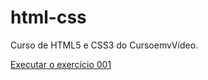 # html-css
 Curso de HTML5 e CSS3 do CursoemvVídeo.


<a href="https://devj-assuncao.github.io/html-css/exercicios/ex001/index.html"> Executar o exercício 001</a>
